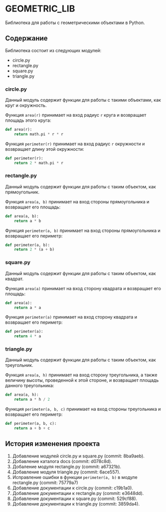 # GEOMETRIC_LIB

Библиотека для работы с геометрическими объектами в Python.

## Содержание

Библиотека состоит из следующих модулей:

- circle.py
- rectangle.py
- square.py
- triangle.py

### circle.py

Данный модуль содержит функции для работы с такими объектами, как круг и окружность.

Функция ```area(r)``` принимает на вход радиус ```r``` круга и возвращает площадь этого круга:

```py
def area(r):
    return math.pi * r * r
```

Функция ```perimeter(r)``` принимает на вход радиус ```r``` окружности и возвращает длину этой окружности:

```py
def perimeter(r):
    return 2 * math.pi * r
```

### rectangle.py

Данный модуль содержит функции для работы с таким объектом, как прямоугольник.

Функция ```area(a, b)``` принимает на вход стороны прямоугольника и возвращает его площадь:
```py
def area(a, b):
    return a * b 
```

Функция ```perimeter(a, b)``` принимает на вход стороны прямоугольника и возвращает его периметр:

```py
def perimeter(a, b):
    return 2 * (a + b)
```

### square.py

Данный модуль содержит функции для работы с таким объектом, как квадрат.

Функция ```area(a)``` принимает на вход сторону квадрата и возвращает его площадь:

```py
def area(a):
    return a * a
```

Функция ```perimeter(a)``` принимает на вход сторону квадрата и возвращает его периметр:

```py
def perimeter(a):
    return 4 * a
```

### triangle.py

Данный модуль содержит функции для работы с таким объектом, как треугольник.

Функция ```area(a, h)``` принимает на вход сторону треугольника, а также величину высоты, проведенной к этой стороне, и возвращает площадь данного треугольника:

```py
def area(a, h):
    return a * h / 2 
```

Функция ```perimeter(a, b, c)``` принимает на вход стороны треугольника и возвращает его периметр:

```py
def perimeter(a, b, c):
    return a + b + c
```

## История изменения проекта

1. Добавление модулей circle.py и square.py (commit: 8ba9aeb).
2. Добавление каталога docs (commit: d078c8d).
3. Добаление модуля rectangle.py (commit: a67321b).
4. Добавление модуля triangle.py (commit: 6ace557).
5. Исправление ошибки в функции ```perimeter(a, b)``` в модуле rectangle.py (commit: 75779a7)
6. Добавление документации к circle.py (commit: c19b1a0).
7. Добавление документации к rectangle.py (commit: e3648dd).
8. Добавление документации к square.py (commit: 529cf88).
9. Добавление документации к triangle.py (commit: 3859da4).
